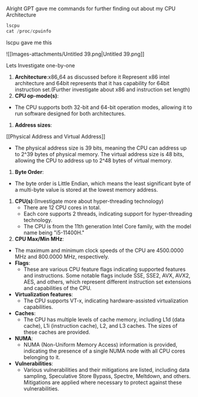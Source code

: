 Alright GPT gave me commands for further finding out about my CPU Architecture

```JavaScript
lscpu
cat /proc/cpuinfo
```

lscpu gave me this

![[Images-attachments/Untitled 39.png|Untitled 39.png]]

Lets Investigate one-by-one

1. **Architecture**:x86_64 as discussed before it Represent x86 intel architecture and 64bit represents that it has capability for 64bit instruction set.(Further investigate about x86 and instruction set length)
2. **CPU op-mode(s)**:

- The CPU supports both 32-bit and 64-bit operation modes, allowing it to run software designed for both architectures.

1. **Address sizes**:

[[Physical Address and Virtual Address]]

- The physical address size is 39 bits, meaning the CPU can address up to 2^39 bytes of physical memory. The virtual address size is 48 bits, allowing the CPU to address up to 2^48 bytes of virtual memory.

1. **Byte Order**:

- The byte order is Little Endian, which means the least significant byte of a multi-byte value is stored at the lowest memory address.

1. **CPU(s)**:(Investigate more about hyper-threading technology)
    - There are 12 CPU cores in total.
    - Each core supports 2 threads, indicating support for hyper-threading technology.
    - The CPU is from the 11th generation Intel Core family, with the model name being "i5-11400H."
2. **CPU Max/Min MHz**:

- The maximum and minimum clock speeds of the CPU are 4500.0000 MHz and 800.0000 MHz, respectively.
- **Flags**:
    - These are various CPU feature flags indicating supported features and instructions. Some notable flags include SSE, SSE2, AVX, AVX2, AES, and others, which represent different instruction set extensions and capabilities of the CPU.
- **Virtualization features**:
    - The CPU supports VT-x, indicating hardware-assisted virtualization capabilities.
- **Caches**:
    - The CPU has multiple levels of cache memory, including L1d (data cache), L1i (instruction cache), L2, and L3 caches. The sizes of these caches are provided.
- **NUMA**:
    - NUMA (Non-Uniform Memory Access) information is provided, indicating the presence of a single NUMA node with all CPU cores belonging to it.
- **Vulnerabilities**:
    - Various vulnerabilities and their mitigations are listed, including data sampling, Speculative Store Bypass, Spectre, Meltdown, and others. Mitigations are applied where necessary to protect against these vulnerabilities.